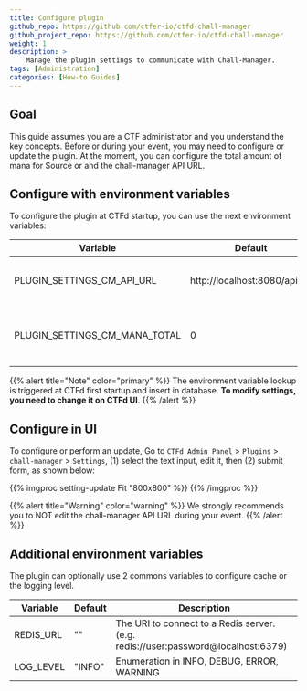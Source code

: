 ```yaml
---
title: Configure plugin
github_repo: https://github.com/ctfer-io/ctfd-chall-manager
github_project_repo: https://github.com/ctfer-io/ctfd-chall-manager
weight: 1
description: >
    Manage the plugin settings to communicate with Chall-Manager.
tags: [Administration]
categories: [How-to Guides]
---
```


## Goal
This guide assumes you are a CTF administrator and you understand the key concepts. Before or during your event, you may need to configure or update the plugin. At the moment, you can configure the total amount of mana for Source or and the chall-manager API URL.

## Configure with environment variables

To configure the plugin at CTFd startup, you can use the next environment variables:

| Variable                      	| Default                      	| Description                                 	|
|-------------------------------	|------------------------------	|---------------------------------------------	|
| PLUGIN_SETTINGS_CM_API_URL    	| http://localhost:8080/api/v1 	| URL of Chall-Manager API                    	|
| PLUGIN_SETTINGS_CM_MANA_TOTAL 	| 0                            	| Maximum mana that source are allowed to use 	|

{{% alert title="Note" color="primary" %}}
The environment variable lookup is triggered at CTFd first startup and insert in database. **To modify settings, you need to change it on CTFd UI**.
{{% /alert %}}

## Configure in UI

To configure or perform an update, Go to `CTFd Admin Panel` > `Plugins` > `chall-manager` > `Settings`, (1) select the text input, edit it, then (2) submit form, as shown below:

{{% imgproc setting-update Fit "800x800" %}}
{{% /imgproc %}}

{{% alert title="Warning" color="warning" %}}
We strongly recommends you to NOT edit the chall-manager API URL during your event.
{{% /alert %}}

## Additional environment variables

The plugin can optionally use 2 commons variables to configure cache or the logging level.

| Variable  	| Default 	| Description                                                                       	|
|-----------	|---------	|-----------------------------------------------------------------------------------	|
| REDIS_URL 	| ""      	| The URI to connect to a Redis server. (e.g. redis://user:password@localhost:6379) 	|
| LOG_LEVEL  	| "INFO"  	| Enumeration in INFO, DEBUG, ERROR, WARNING                                        	|